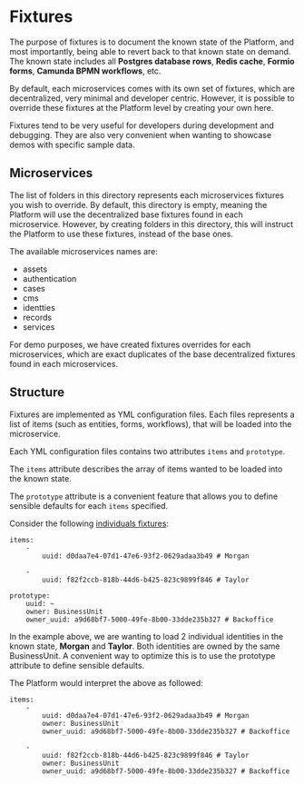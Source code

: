 # Fixtures

The purpose of fixtures is to document the known state of the Platform, and most importantly, being able to revert back to that known state on demand. The known state includes all **Postgres database rows**, **Redis cache**, **Formio forms**, **Camunda BPMN workflows**, etc.

By default, each microservices comes with its own set of fixtures, which are decentralized, very minimal and developer centric. However, it is possible to override these fixtures at the Platform level by creating your own here.

Fixtures tend to be very useful for developers during development and debugging. They are also very convenient when wanting to showcase demos with specific sample data.

## Microservices

The list of folders in this directory represents each microservices fixtures you wish to override. By default, this directory is empty, meaning the Platform will use the decentralized base fixtures found in each microservice. However, by creating folders in this directory, this will instruct the Platform to use these fixtures, instead of the base ones.

The available microservices names are:

- assets
- authentication
- cases
- cms
- identties
- records
- services

For demo purposes, we have created fixtures overrides for each microservices, which are exact duplicates of the base decentralized fixtures found in each microservices.

## Structure

Fixtures are implemented as YML configuration files. Each files represents a list of items (such as entities, forms, workflows), that will be loaded into the microservice.

Each YML configuration files contains two attributes `items` and `prototype`.

The `items` attribute describes the array of items wanted to be loaded into the known state.

The `prototype` attribute is a convenient feature that allows you to define sensible defaults for each `items` specified.

Consider the following [individuals fixtures](identities/identity/individual/identities.yml):

```
items:
    -
        uuid: d0daa7e4-07d1-47e6-93f2-0629adaa3b49 # Morgan

    -
        uuid: f82f2ccb-818b-44d6-b425-823c9899f846 # Taylor

prototype:
    uuid: ~
    owner: BusinessUnit
    owner_uuid: a9d68bf7-5000-49fe-8b00-33dde235b327 # Backoffice
```

In the example above, we are wanting to load 2 individual identities in the known state, **Morgan** and **Taylor**. Both identities are owned by the same BusinessUnit. A convenient way to optimize this is to use the prototype attribute to define sensible defaults.

The Platform would interpret the above as followed:

```
items:
    -
        uuid: d0daa7e4-07d1-47e6-93f2-0629adaa3b49 # Morgan
        owner: BusinessUnit
        owner_uuid: a9d68bf7-5000-49fe-8b00-33dde235b327 # Backoffice

    -
        uuid: f82f2ccb-818b-44d6-b425-823c9899f846 # Taylor
        owner: BusinessUnit
        owner_uuid: a9d68bf7-5000-49fe-8b00-33dde235b327 # Backoffice
```
